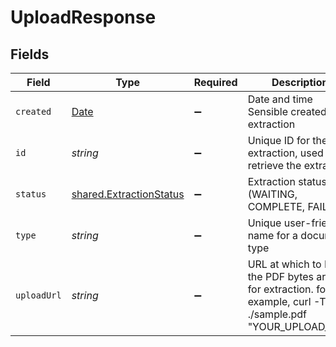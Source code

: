 # UploadResponse


## Fields

| Field                                                                                                                                                                                                                                                                                        | Type                                                                                                                                                                                                                                                                                         | Required                                                                                                                                                                                                                                                                                     | Description                                                                                                                                                                                                                                                                                  | Example                                                                                                                                                                                                                                                                                      |
| -------------------------------------------------------------------------------------------------------------------------------------------------------------------------------------------------------------------------------------------------------------------------------------------- | -------------------------------------------------------------------------------------------------------------------------------------------------------------------------------------------------------------------------------------------------------------------------------------------- | -------------------------------------------------------------------------------------------------------------------------------------------------------------------------------------------------------------------------------------------------------------------------------------------- | -------------------------------------------------------------------------------------------------------------------------------------------------------------------------------------------------------------------------------------------------------------------------------------------- | -------------------------------------------------------------------------------------------------------------------------------------------------------------------------------------------------------------------------------------------------------------------------------------------- |
| `created`                                                                                                                                                                                                                                                                                    | [Date](https://developer.mozilla.org/en-US/docs/Web/JavaScript/Reference/Global_Objects/Date)                                                                                                                                                                                                | :heavy_minus_sign:                                                                                                                                                                                                                                                                           | Date and time Sensible created the extraction                                                                                                                                                                                                                                                | 2022-10-31T16:27:53.433                                                                                                                                                                                                                                                                      |
| `id`                                                                                                                                                                                                                                                                                         | *string*                                                                                                                                                                                                                                                                                     | :heavy_minus_sign:                                                                                                                                                                                                                                                                           | Unique ID for the extraction, used to retrieve the extraction                                                                                                                                                                                                                                | 246a6f60-0e5b-11eb-b720-295a6fba723e                                                                                                                                                                                                                                                         |
| `status`                                                                                                                                                                                                                                                                                     | [shared.ExtractionStatus](../../models/shared/extractionstatus.md)                                                                                                                                                                                                                           | :heavy_minus_sign:                                                                                                                                                                                                                                                                           | Extraction status (WAITING, COMPLETE, FAILED)                                                                                                                                                                                                                                                | COMPLETE                                                                                                                                                                                                                                                                                     |
| `type`                                                                                                                                                                                                                                                                                       | *string*                                                                                                                                                                                                                                                                                     | :heavy_minus_sign:                                                                                                                                                                                                                                                                           | Unique user-friendly name for a document type                                                                                                                                                                                                                                                | auto_insurance_quotes_all_carriers                                                                                                                                                                                                                                                           |
| `uploadUrl`                                                                                                                                                                                                                                                                                  | *string*                                                                                                                                                                                                                                                                                     | :heavy_minus_sign:                                                                                                                                                                                                                                                                           | URL at which to PUT the PDF bytes array for extraction. for example, curl -T ./sample.pdf "YOUR_UPLOAD_URL"                                                                                                                                                                                  | https://sensible-so-utility-bucket-prod-us-west-2.s3.us-west-2.amazonaws.com/EXTRACTION_UPLOAD/sensible/fc3484c5-3f35-4129-bb29-0ad1291ee9f8/EXTRACTION/14d82783-c12b-4e70-b0ae-ca1ce35a9836.pdf?AWSAccessKeyId=REDACTED&Expires=1623861476&Signature=REDACTED&x-amz-security-token=REDACTED |